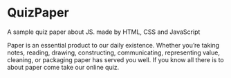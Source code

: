 # QuizPaper
A sample quiz paper about JS. made by HTML, CSS and JavaScript

Paper is an essential product to our daily existence. Whether you’re taking notes, reading, drawing, constructing, communicating, representing value, cleaning, or packaging paper has served you well. If you know all there is to about paper come take our online quiz.
